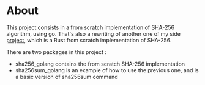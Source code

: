 # About

This project consists in a from scratch implementation of SHA-256 algorithm, using go.
That's also a rewriting of another one of my side [project](https://github.com/danieldidiobalsamo/sha256sum_from_scratch), which is a Rust from scratch implementation of SHA-256.

There are two packages in this project :
- sha256_golang contains the from scratch SHA-256 implementation
- sha256sum_golang is an example of how to use the previous one, and is a basic version of sha256sum command